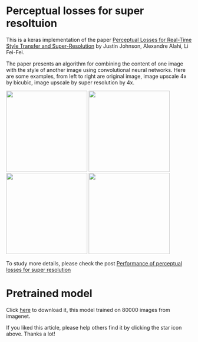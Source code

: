 # Perceptual losses for super resoltuion

This is a keras implementation of the paper [Perceptual Losses for Real-Time Style Transfer
and Super-Resolution](https://arxiv.org/pdf/1603.08155.pdf)
by Justin Johnson, Alexandre Alahi, Li Fei-Fei.

The paper presents an algorithm for combining the content of one image with the style of another image using
convolutional neural networks. Here are some examples, from left to right are original image, image upscale 
4x by bicubic, image upscale by super resolution by 4x.

<img src="https://2.bp.blogspot.com/-Do1xrz0fwDg/WYgVmg1jNYI/AAAAAAAAA-Y/tQ_2VutgPrk-_NFkaid8q6XHdcBfhTDRQCLcBGAs/s1600/girl_montage.jpg" height="220px">
<img src="https://4.bp.blogspot.com/-ziJkTQO7iCs/WYgVm59_upI/AAAAAAAAA-c/ilij17E1e2c95HW7V_4afKd1ZEcYzjQHgCLcBGAs/s1600/fruits_montage.jpg" height="220px">
<img src="https://4.bp.blogspot.com/-R33w8OCHsS8/WYgVl1WAcDI/AAAAAAAAA-Q/235HB0I7zmY4fraJdUiNPghmkH9OCFTlQCLcBGAs/s1600/baby_montage.jpg" width="220px">
<img src="https://4.bp.blogspot.com/-3ktXh1uElUA/WYgVl7SiB3I/AAAAAAAAA-U/ah4SguWeAoQ2p0OOcJAokwL0R31Q9id7gCLcBGAs/s1600/butterfly_montage.jpg" width="220px">

To study more details, please check the post [Performance of perceptual losses for super resolution](http://qtandopencv.blogspot.my/2017/08/performance-of-perceptual-losses-for_7.html)

# Pretrained model

Click [here](
https://mega.nz/#!V9klRDYJ!Qz5eMgnuQh4Km34bystYG6khLSVWO2wF4E_iRLJjdLo
) to download it, this model trained on 80000 images from imagenet.

If you liked this article, please help others find it by clicking the star icon above. Thanks a lot!


